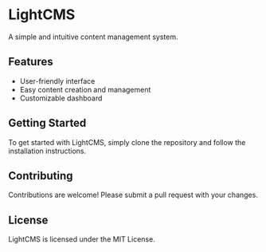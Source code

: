 # LightCMS

A simple and intuitive content management system.

## Features

* User-friendly interface
* Easy content creation and management
* Customizable dashboard

## Getting Started

To get started with LightCMS, simply clone the repository and follow the installation instructions.

## Contributing

Contributions are welcome! Please submit a pull request with your changes.

## License

LightCMS is licensed under the MIT License.


